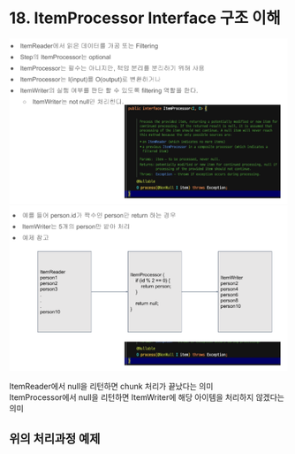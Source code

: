 # 18. ItemProcessor Interface 구조 이해

![.](./img/1.png)
![.](./img/2.png)

ItemReader에서 null을 리턴하면 chunk 처리가 끝났다는 의미  
ItemProcessor에서 null을 리턴하면 ItemWriter에 해당 아이템을 처리하지 않겠다는 의미  

## 위의 처리과정 예제
